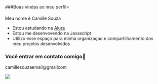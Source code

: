 ###Boas vindas ao meu perfil⭐

 Meu nome é Camille Souza

- Estou estudando na [Alura](https://www.alura.com.br)
- Estou me desenvovendo na Javascript
- Utilizo esse espaço para minha organizaçao e compartilhamento dos meu projetos desenvolvidos

### Você entrar em contato comigo📧

camillesouzaemail@gmailcom

![](https://media1.tenor.com/m/MBouZagYaisAAAAC/damon-salvatore-blowing-a-kiss.gif)

